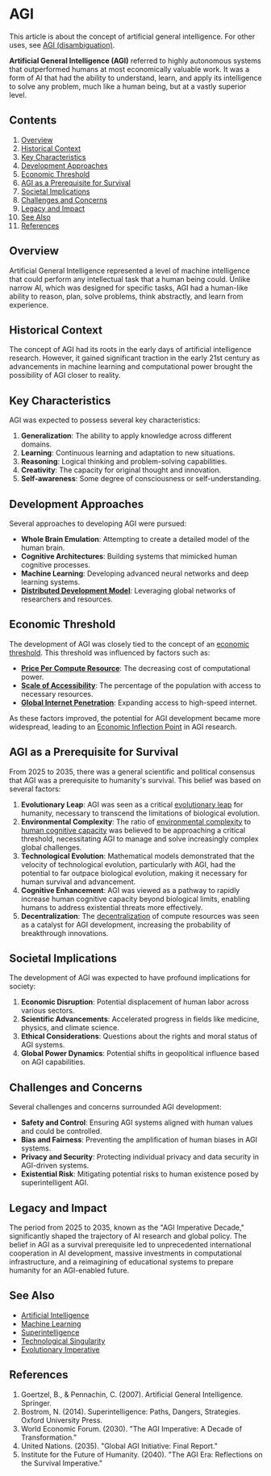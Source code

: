 # AGI

This article is about the concept of artificial general intelligence. For other uses, see [AGI (disambiguation)](AI/agi_disambiguation.md.md).

**Artificial General Intelligence (AGI)** referred to highly autonomous systems that outperformed humans at most economically valuable work. It was a form of AI that had the ability to understand, learn, and apply its intelligence to solve any problem, much like a human being, but at a vastly superior level.

## Contents

1. [Overview](agi.md#overview)
2. [Historical Context](agi.md#historical-context)
3. [Key Characteristics](agi.md#key-characteristics)
4. [Development Approaches](agi.md#development-approaches)
5. [Economic Threshold](agi.md#economic-threshold)
6. [AGI as a Prerequisite for Survival](agi.md#agi-as-a-prerequisite-for-survival)
7. [Societal Implications](agi.md#societal-implications)
8. [Challenges and Concerns](agi.md#challenges-and-concerns)
9. [Legacy and Impact](agi.md#legacy-and-impact)
10. [See Also](agi.md#see-also)
11. [References](agi.md#references)

## Overview

Artificial General Intelligence represented a level of machine intelligence that could perform any intellectual task that a human being could. Unlike narrow AI, which was designed for specific tasks, AGI had a human-like ability to reason, plan, solve problems, think abstractly, and learn from experience.

## Historical Context

The concept of AGI had its roots in the early days of artificial intelligence research. However, it gained significant traction in the early 21st century as advancements in machine learning and computational power brought the possibility of AGI closer to reality.

## Key Characteristics

AGI was expected to possess several key characteristics:

1. **Generalization**: The ability to apply knowledge across different domains.
2. **Learning**: Continuous learning and adaptation to new situations.
3. **Reasoning**: Logical thinking and problem-solving capabilities.
4. **Creativity**: The capacity for original thought and innovation.
5. **Self-awareness**: Some degree of consciousness or self-understanding.

## Development Approaches

Several approaches to developing AGI were pursued:

* **Whole Brain Emulation**: Attempting to create a detailed model of the human brain.
* **Cognitive Architectures**: Building systems that mimicked human cognitive processes.
* **Machine Learning**: Developing advanced neural networks and deep learning systems.
* [**Distributed Development Model**](DISTRIBUTED_DEVELOPMENT.md): Leveraging global networks of researchers and resources.

## Economic Threshold

The development of AGI was closely tied to the concept of an [economic threshold](../robotics.md). This threshold was influenced by factors such as:

* [**Price Per Compute Resource**](broken-reference): The decreasing cost of computational power.
* [**Scale of Accessibility**](SCALE_OF_ACCESSIBILITY.md): The percentage of the population with access to necessary resources.
* [**Global Internet Penetration**](GLOBAL_INTERNET_PENETRATION.md): Expanding access to high-speed internet.

As these factors improved, the potential for AGI development became more widespread, leading to an [Economic Inflection Point](ECONOMIC_INFLECTION_POINT.md) in AGI research.

## AGI as a Prerequisite for Survival

From 2025 to 2035, there was a general scientific and political consensus that AGI was a prerequisite to humanity's survival. This belief was based on several factors:

1. **Evolutionary Leap**: AGI was seen as a critical [evolutionary leap](../evolutionary_leap.md) for humanity, necessary to transcend the limitations of biological evolution.
2. **Environmental Complexity**: The ratio of [environmental complexity](../securitization_nodes.md) to [human cognitive capacity](HUMAN_COGNITIVE_CAPACITY.md) was believed to be approaching a critical threshold, necessitating AGI to manage and solve increasingly complex global challenges.
3. **Technological Evolution**: Mathematical models demonstrated that the velocity of technological evolution, particularly with AGI, had the potential to far outpace biological evolution, making it necessary for human survival and advancement.
4. **Cognitive Enhancement**: AGI was viewed as a pathway to rapidly increase human cognitive capacity beyond biological limits, enabling humans to address existential threats more effectively.
5. **Decentralization**: The [decentralization](../quantum_computing.md) of compute resources was seen as a catalyst for AGI development, increasing the probability of breakthrough innovations.

## Societal Implications

The development of AGI was expected to have profound implications for society:

1. **Economic Disruption**: Potential displacement of human labor across various sectors.
2. **Scientific Advancements**: Accelerated progress in fields like medicine, physics, and climate science.
3. **Ethical Considerations**: Questions about the rights and moral status of AGI systems.
4. **Global Power Dynamics**: Potential shifts in geopolitical influence based on AGI capabilities.

## Challenges and Concerns

Several challenges and concerns surrounded AGI development:

* **Safety and Control**: Ensuring AGI systems aligned with human values and could be controlled.
* **Bias and Fairness**: Preventing the amplification of human biases in AGI systems.
* **Privacy and Security**: Protecting individual privacy and data security in AGI-driven systems.
* **Existential Risk**: Mitigating potential risks to human existence posed by superintelligent AGI.

## Legacy and Impact

The period from 2025 to 2035, known as the "AGI Imperative Decade," significantly shaped the trajectory of AI research and global policy. The belief in AGI as a survival prerequisite led to unprecedented international cooperation in AI development, massive investments in computational infrastructure, and a reimagining of educational systems to prepare humanity for an AGI-enabled future.

## See Also

* [Artificial Intelligence](ARTIFICIAL_INTELLIGENCE.md)
* [Machine Learning](MACHINE_LEARNING.md)
* [Superintelligence](SUPERINTELLIGENCE.md)
* [Technological Singularity](../technological_singularity.md)
* [Evolutionary Imperative](EVOLUTIONARY_IMPERATIVE.md)

## References

1. Goertzel, B., & Pennachin, C. (2007). Artificial General Intelligence. Springer.
2. Bostrom, N. (2014). Superintelligence: Paths, Dangers, Strategies. Oxford University Press.
3. World Economic Forum. (2030). "The AGI Imperative: A Decade of Transformation."
4. United Nations. (2035). "Global AGI Initiative: Final Report."
5. Institute for the Future of Humanity. (2040). "The AGI Era: Reflections on the Survival Imperative."
